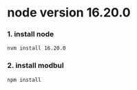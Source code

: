 # node version 16.20.0

### 1. install node

```
nvm install 16.20.0
```

### 2. install modbul

```
npm install
```
